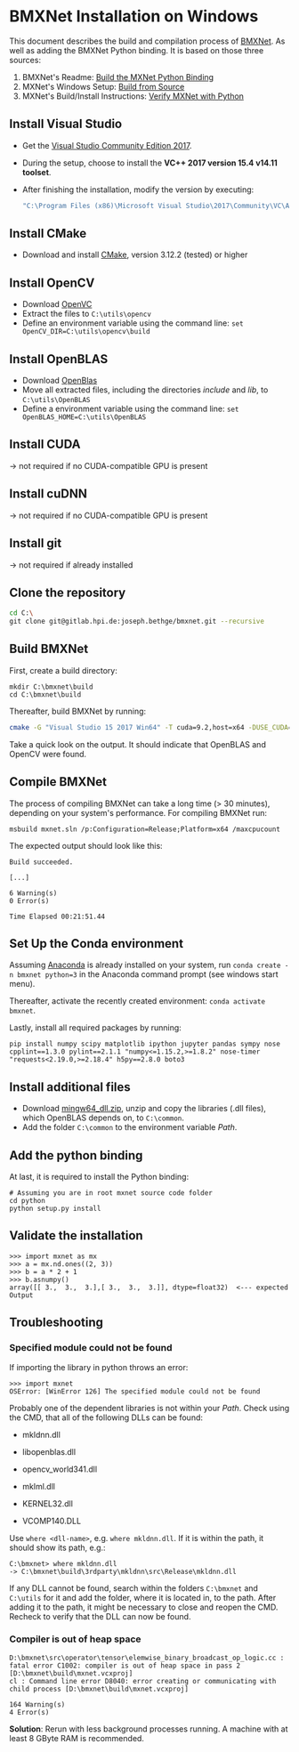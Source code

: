 # BMXNet Installation on Windows

This document describes the build and compilation process of [BMXNet](https://gitlab.hpi.de/joseph.bethge/bmxnet). As well as adding the BMXNet Python binding. It is based on those three sources:

1. BMXNet's Readme: [Build the MXNet Python Binding](https://gitlab.hpi.de/joseph.bethge/bmxnet#build-the-mxnet-python-binding)
2. MXNet's Windows Setup: [Build from Source](http://mxnet.incubator.apache.org/install/windows_setup.html#build-from-source)
3. MXNet's Build/Install Instructions: [Verify MXNet with Python](https://github.com/apache/incubator-mxnet/blob/master/MKLDNN_README.md#verify-mxnet-with-python)

## Install Visual Studio 

- Get the [Visual Studio Community Edition 2017](https://visualstudio.microsoft.com/thank-you-downloading-visual-studio/?sku=Community&rel=15).

- During the setup, choose to install the **VC++ 2017 version 15.4 v14.11 toolset**.

- After finishing the installation, modify the version by executing:

  ```bash
  "C:\Program Files (x86)\Microsoft Visual Studio\2017\Community\VC\Auxiliary\Build\vcvars64.bat" -vcvars_ver=14.11
  ```

## Install CMake
- Download and install [CMake](https://cmake.org/download), version 3.12.2 (tested) or higher

## Install OpenCV
- Download [OpenVC](https://sourceforge.net/projects/opencvlibrary/files/opencv-win/3.4.1/opencv-3.4.1-vc14_vc15.exe/download) 
- Extract the files to ``C:\utils\opencv`` 
- Define an environment variable using the command line:  ``set OpenCV_DIR=C:\utils\opencv\build`` 

## Install OpenBLAS
- Download [OpenBlas](https://sourceforge.net/projects/openblas/files/v0.2.19/OpenBLAS-v0.2.19-Win64-int32.zip/download) 
- Move all extracted files, including the directories _include_ and _lib_, to ``C:\utils\OpenBLAS``
- Define a environment variable using the command line: ``set OpenBLAS_HOME=C:\utils\OpenBLAS``

## Install CUDA
→ not required if no CUDA-compatible GPU is present

## Install cuDNN
→ not required if no CUDA-compatible GPU is present

## Install git
→ not required if already installed


## Clone the repository
```bash
cd C:\
git clone git@gitlab.hpi.de:joseph.bethge/bmxnet.git --recursive
```

## Build BMXNet
First, create a build directory:
```mkdir C:\bmxnet\build
mkdir C:\bmxnet\build
cd C:\bmxnet\build
```

Thereafter, build BMXNet by running:
```bash
cmake -G "Visual Studio 15 2017 Win64" -T cuda=9.2,host=x64 -DUSE_CUDA=0 -DUSE_CUDNN=0 -DUSE_NVRTC=0 -DUSE_OPENCV=1 -DUSE_OPENMP=1 -DUSE_BLAS=open -DUSE_LAPACK=1 -DUSE_DIST_KVSTORE=0 "C:\bmxnet" 
```

Take a quick look on the output. It should indicate that OpenBLAS and OpenCV were found.

## Compile BMXNet
The process of compiling BMXNet can take a long time (> 30 minutes), depending on your system's performance. For compiling BMXNet run: 


```
msbuild mxnet.sln /p:Configuration=Release;Platform=x64 /maxcpucount
```

The expected output should look like this:

	Build succeeded.
	
	[...]
	
	6 Warning(s)
	0 Error(s)
	
	Time Elapsed 00:21:51.44


## Set Up the Conda environment 
Assuming [Anaconda](https://www.anaconda.com/download/) is already installed on your system, run ``conda create -n bmxnet python=3`` in the Anaconda command prompt (see windows start menu).

Thereafter, activate the recently created environment: ``conda activate bmxnet``.

Lastly, install all required packages by running:

```
pip install numpy scipy matplotlib ipython jupyter pandas sympy nose cpplint==1.3.0 pylint==2.1.1 "numpy<=1.15.2,>=1.8.2" nose-timer "requests<2.19.0,>=2.18.4" h5py==2.8.0 boto3
```

## Install additional files
- Download [mingw64_dll.zip](https://sourceforge.net/projects/openblas/files/v0.2.12/mingw64_dll.zip/download), unzip and copy the libraries (.dll files), which OpenBLAS depends on, to ``C:\common``.
- Add the folder ``C:\common`` to the environment variable _Path_.

## Add the python binding
At last, it is required to install the Python binding:
```
# Assuming you are in root mxnet source code folder
cd python  
python setup.py install
```

## Validate the installation
```
>>> import mxnet as mx
>>> a = mx.nd.ones((2, 3))
>>> b = a * 2 + 1
>>> b.asnumpy()
array([[ 3.,  3.,  3.],[ 3.,  3.,  3.]], dtype=float32)  <--- expected Output
```



## Troubleshooting

### Specified module could not be found
If importing the library in python throws an error:
```
>>> import mxnet
OSError: [WinError 126] The specified module could not be found
```
Probably one of the dependent libraries is not within your *Path*. Check using the CMD, that all of the following DLLs can be found:
- mkldnn.dll

- libopenblas.dll

- opencv_world341.dll

- mklml.dll

- KERNEL32.dll

- VCOMP140.DLL

Use `where <dll-name>`, e.g. `where mkldnn.dll`. If it is within the path, it should show its path, e.g.: 
```
C:\bmxnet> where mkldnn.dll
-> C:\bmxnet\build\3rdparty\mkldnn\src\Release\mkldnn.dll
```

If any DLL cannot be found, search within the folders `C:\bmxnet` and `C:\utils` for it and add the folder, where it is located in, to the path. After adding it to the path, it might be necessary to close and reopen the CMD. Recheck to verify that the DLL can now be found.

### Compiler is out of heap space

```
D:\bmxnet\src\operator\tensor\elemwise_binary_broadcast_op_logic.cc : fatal error C1002: compiler is out of heap space in pass 2 [D:\bmxnet\build\mxnet.vcxproj]
cl : Command line error D8040: error creating or communicating with child process [D:\bmxnet\build\mxnet.vcxproj]
    
164 Warning(s)
4 Error(s)
```

**Solution**: Rerun with less background processes running. A machine with at least 8 GByte RAM is recommended.



